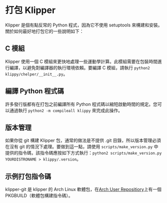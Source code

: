 # 打包 Klipper

Klipper 是個有點反常的 Python 程式，因為它不使用 setuptools 來構建和安裝。關於如何最好地打包它的一些說明如下：

## C 模組

Klipper 使用一個 C 模組來更快地處理一些運動學計算。此模組需要在包裝時間進行編譯，以避免對編譯器的執行環境依賴。要編譯 C 模組，請執行 `python2 klippy/chelper/__init__.py`。

## 編譯 Python 程式碼

許多發行版都有在打包之前編譯所有 Python 程式碼以縮短啟動時間的規定。您可以通過執行 `python2 -m compileall klippy` 來完成此操作。

## 版本管理

如果你從 git 構建 Klipper 包，通常的做法是不提供 .git 目錄，所以版本管理必須在沒有 git 的情況下處理。要做到這一點，請使用 `scripts/make_version.py` 中提供的指令碼，該指令碼應按如下方式執行：`python2 scripts/make_version.py YOURDISTRONAME > klippy/.version`。

## 示例打包指令碼

klipper-git 是 klipper 的 Arch Linux 軟體包，在[Arch User Repositiory](https://aur.archlinux.org/cgit/aur.git/tree/PKGBUILD?h=klipper-git)上有一個 PKGBUILD（軟體包構建指令碼）。
